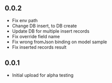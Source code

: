 ## 0.0.2 

- Fix env path
- Change DB insert, to DB create
- Update DB for multiple insert records
- Fix override field name
- Fix wrong fromJson binding on model sample 
- Fix inserted records result

## 0.0.1

- Initial upload for alpha testing
